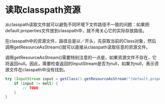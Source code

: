 # 读取classpath资源

从classpath读取文件就可以避免不同环境下文件路径不一致的问题：如果把default.properties文件放到classpath中，就不用关心它的实际存放路径。

在classpath中的资源文件，路径总是以／开头，先获取当前的Class对象，然后调用getResourceAsStream()就可以直接从classpath读取任意的资源文件。

调用getResourceAsStream()需要特别注意的一点是，如果资源文件不存在，它将返回null。因此，需要检查返回的InputStream是否为null，如果为null，表示资源文件在classpath中没有找到。

```Java
try (InputStream input = getClass().getResourceAsStream("/default.properties")) {
    if (input != null) {
        // TODO:
    }
}
```